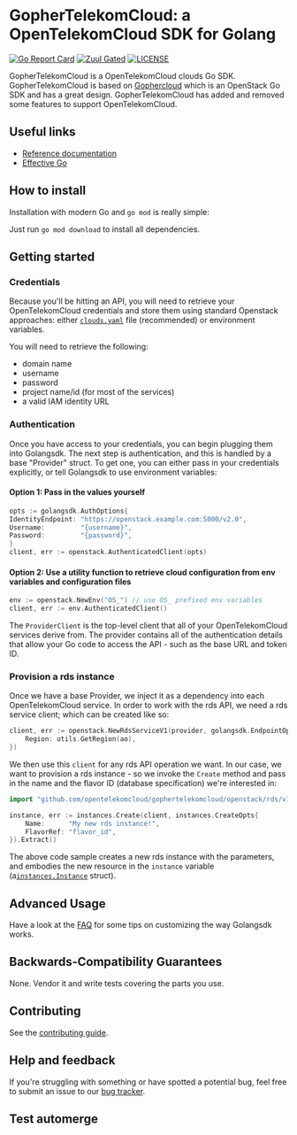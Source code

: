 # GopherTelekomCloud: a OpenTelekomCloud SDK for Golang

[![Go Report Card](https://goreportcard.com/badge/github.com/opentelekomcloud/gophertelekomcloud?branch=devel)](https://goreportcard.com/report/github.com/opentelekomcloud/gophertelekomcloud)
[![Zuul Gated](https://zuul-ci.org/gated.svg)](https://zuul.eco.tsi-dev.otc-service.com/t/eco/buildsets?project=opentelekomcloud%2Fgophertelekomcloud&pipeline=gate)
[![LICENSE](https://img.shields.io/badge/license-Apache%202-blue.svg)](https://github.com/opentelekomcloud/gophertelekomcloud/blob/master/LICENSE)

GopherTelekomCloud is a OpenTelekomCloud clouds Go SDK. GopherTelekomCloud is based
on [Gophercloud](https://github.com/gophercloud/gophercloud)
which is an OpenStack Go SDK and has a great design. GopherTelekomCloud has added and removed some features to support
OpenTelekomCloud.

## Useful links

* [Reference documentation](http://godoc.org/github.com/opentelekomcloud/gophertelekomcloud)
* [Effective Go](https://golang.org/doc/effective_go.html)

## How to install

Installation with modern Go and `go mod` is really simple:

Just run `go mod download` to install all dependencies.

## Getting started

### Credentials

Because you'll be hitting an API, you will need to retrieve your OpenTelekomCloud credentials and store them using
standard Openstack approaches:
either [`clouds.yaml`](https://docs.openstack.org/python-openstackclient/latest/configuration/index.html)
file (recommended) or environment variables.

You will need to retrieve the following:

* domain name
* username
* password
* project name/id (for most of the services)
* a valid IAM identity URL

### Authentication

Once you have access to your credentials, you can begin plugging them into Golangsdk. The next step is authentication,
and this is handled by a base
"Provider" struct. To get one, you can either pass in your credentials explicitly, or tell Golangsdk to use environment
variables:

#### Option 1: Pass in the values yourself

```go
opts := golangsdk.AuthOptions{
IdentityEndpoint: "https://openstack.example.com:5000/v2.0",
Username:         "{username}",
Password:         "{password}",
}
client, err := openstack.AuthenticatedClient(opts)
```

#### Option 2: Use a utility function to retrieve cloud configuration from env variables and configuration files

```go
env := openstack.NewEnv("OS_") // use OS_ prefixed env variables
client, err := env.AuthenticatedClient()
```

The `ProviderClient` is the top-level client that all of your OpenTelekomCloud services derive from. The provider
contains all of the authentication details that allow your Go code to access the API - such as the base URL and token
ID.

### Provision a rds instance

Once we have a base Provider, we inject it as a dependency into each OpenTelekomCloud service. In order to work with the
rds API, we need a rds service client; which can be created like so:

```go
client, err := openstack.NewRdsServiceV1(provider, golangsdk.EndpointOpts{
	Region: utils.GetRegion(ao),
})
```

We then use this `client` for any rds API operation we want. In our case, we want to provision a rds instance - so we
invoke the `Create` method and pass in the name and the flavor ID (database specification) we're interested in:

```go
import "github.com/opentelekomcloud/gophertelekomcloud/openstack/rds/v1/instances"

instance, err := instances.Create(client, instances.CreateOpts{
	Name:      "My new rds instance!",
	FlavorRef: "flavor_id",
}).Extract()
```

The above code sample creates a new rds instance with the parameters, and embodies the new resource in the `instance`
variable (a[`instances.Instance`](http://godoc.org/github.com/opentelekomcloud/gophertelekomcloud) struct).

## Advanced Usage

Have a look at the [FAQ](./FAQ.md) for some tips on customizing the way Golangsdk works.

## Backwards-Compatibility Guarantees

None. Vendor it and write tests covering the parts you use.

## Contributing

See the [contributing guide](./.github/CONTRIBUTING.md).

## Help and feedback

If you're struggling with something or have spotted a potential bug, feel free to submit an issue to
our [bug tracker](https://github.com/opentelekomcloud/gophertelekomcloud/issues).

## Test automerge


